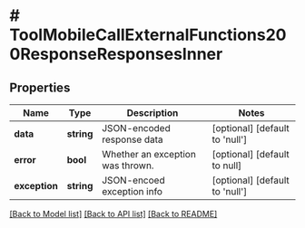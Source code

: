 # # ToolMobileCallExternalFunctions200ResponseResponsesInner

## Properties

Name | Type | Description | Notes
------------ | ------------- | ------------- | -------------
**data** | **string** | JSON-encoded response data | [optional] [default to 'null']
**error** | **bool** | Whether an exception was thrown. | [optional] [default to null]
**exception** | **string** | JSON-encoed exception info | [optional] [default to 'null']

[[Back to Model list]](../../README.md#models) [[Back to API list]](../../README.md#endpoints) [[Back to README]](../../README.md)

